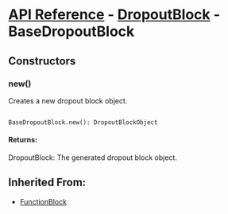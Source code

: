 # [API Reference](../../API.md) - [DropoutBlock](../DropoutBlock.md) - BaseDropoutBlock

## Constructors

### new()

Creates a new dropout block object.

```

BaseDropoutBlock.new(): DropoutBlockObject

```

#### Returns:

DropoutBlock: The generated dropout block object.

## Inherited From:

* [FunctionBlock](../Cores/FunctionBlock.md)
